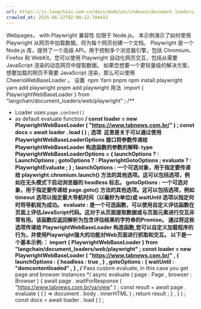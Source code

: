 ```yaml
---
url: https://js.langchain.com.cn/docs/modules/indexes/document_loaders/examples/web_loaders/web_playwright
crawled_at: 2025-06-22T02:00:22.784413
---
```


Webpages， with Playwright
兼容性
仅限于 Node.js。
本示例演示了如何使用 Playwright 从网页中加载数据。将为每个网页创建一个文档。
Playwright 是一个 Node.js 库，提供了一个高级 API，用于控制多个浏览器引擎，包括 Chromium、Firefox 和 WebKit。您可以使用 Playwright 自动化网页交互，包括从需要 JavaScript 渲染的动态网页中提取数据。
如果您想要一个更轻量级的解决方案，想要加载的网页不需要 JavaScript 渲染，那么可以使用
CheerioWebBaseLoader
。
设置
​
npm
Yarn
pnpm
npm
install
playwright
yarn
add
playwright
pnpm
add
playwright
用法
​
import
{
PlaywrightWebBaseLoader
}
from
"langchain/document_loaders/web/playwright"
;
/**
* Loader uses `page.content()`
* as default evaluate function
**/
const
loader
=
new
PlaywrightWebBaseLoader
(
"https://www.tabnews.com.br/"
)
;
const
docs
=
await
loader
.
load
(
)
;
选项
​
这里是关于可以通过使用 PlaywrightWebBaseLoaderOptions 接口将参数传递给 PlaywrightWebBaseLoader 构造函数的参数的解释:
type
PlaywrightWebBaseLoaderOptions
=
{
launchOptions
?
:
LaunchOptions
;
gotoOptions
?
:
PlaywrightGotoOptions
;
evaluate
?
:
PlaywrightEvaluate
;
}
;
launchOptions
: 一个可选对象，用于指定要传递给 playwright.chromium.launch() 方法的其他选项。这可以包括选项，例如在无头模式下启动浏览器的 headless 标志。
gotoOptions
: 一个可选对象，用于指定要传递给 page.goto() 方法的其他选项。这可以包括选项，例如 timeout 选项以指定最大导航时间（以毫秒为单位)或 waitUntil 选项以指定何时将导航视为成功。
evaluate
: 是一个可选函数，可以使用自定义评估函数在页面上评估JavaScript代码。这对于从页面提取数据或与页面元素进行交互非常有用。该函数应返回解析为包含评估结果的字符串的Promise。
通过将这些选项传递给
PlaywrightWebBaseLoader
构造函数,您可以自定义加载程序的行为，并使用Playwright强大的功能对Web页面进行抓取和交互。
以下是一个基本示例:：
import
{
PlaywrightWebBaseLoader
}
from
"langchain/document_loaders/web/playwright"
;
const
loader
=
new
PlaywrightWebBaseLoader
(
"https://www.tabnews.com.br/"
,
{
launchOptions
:
{
headless
:
true
,
}
,
gotoOptions
:
{
waitUntil
:
"domcontentloaded"
,
}
,
/** Pass custom evaluate, in this case you get page and browser instances */
async
evaluate
(
page
:
Page
,
browser
:
Browser
)
{
await
page
.
waitForResponse
(
"https://www.tabnews.com.br/va/view"
)
;
const
result
=
await
page
.
evaluate
(
(
)
=>
document
.
body
.
innerHTML
)
;
return
result
;
}
,
}
)
;
const
docs
=
await
loader
.
load
(
)
;